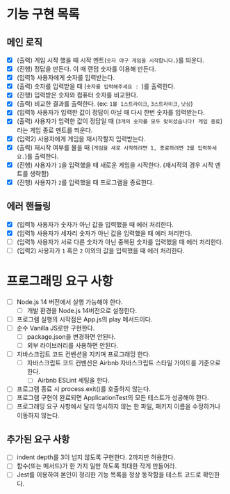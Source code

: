 # 기능 구현 목록

## 메인 로직

- [x] (출력) 게임 시작 했을 때 시작 멘트(`숫자 야구 게임을 시작합니다.`)를 띄운다.
- [x] (진행) 정답을 만든다. 이 때 랜덤 숫자를 이용해 만든다.
- [x] (입력1) 사용자에게 숫자를 입력받는다.
- [x] (출력) 숫자를 입력받을 때 (`숫자를 입력해주세요 : `)를 출력한다.
- [x] (진행) 입력받은 숫자와 컴퓨터 숫자를 비교한다.
- [x] (출력) 비교한 결과를 출력한다. (ex: `1볼 1스트라이크`, `3스트라이크`, `낫싱`)
- [x] (입력1) 사용자가 입력한 값이 정답이 아닐 때 다시 한번 숫자를 입력받는다.
- [x] (출력) 사용자가 입력한 값이 정답일 때 (`3개의 숫자를 모두 맞히셨습니다! 게임 종료`)라는 게임 종료 멘트를 띄운다.
- [x] (입력2) 사용자에게 게임을 재시작할지 입력받는다.
- [x] (출력) 재시작 여부를 물을 때 (`게임을 새로 시작하려면 1, 종료하려면 2를 입력하세요.`)를 출력한다.
- [x] (진행) 사용자가 `1`을 입력했을 때 새로운 게임을 시작한다. (재시작의 경우 시작 멘트를 생략함)
- [x] (진행) 사용자가 `2`를 입력했을 때 프로그램을 종료한다.

## 에러 핸들링

- [x] (입력1) 사용자가 숫자가 아닌 값을 입력했을 때 에러 처리한다.
- [x] (입력1) 사용자가 세자리 숫자가 아닌 값을 입력했을 때 에러 처리한다.
- [ ] (입력1) 사용자가 서로 다른 숫자가 아닌 중복된 숫자를 입력했을 때 에러 처리한다.
- [ ] (입력2) 사용자가 `1` 혹은 `2` 이외의 값을 입력했을 때 에러 처리한다.

# 프로그래밍 요구 사항

- [ ] Node.js 14 버전에서 실행 가능해야 한다.
  - [ ] 개발 환경을 Node.js 14버전으로 설정한다.
- [ ] 프로그램 실행의 시작점은 App.js의 play 메서드이다.
- [ ] 순수 Vanilla JS로만 구현한다.
  - [ ] package.json을 변경하면 안된다.
  - [ ] 외부 라이브러리를 사용하면 안된다.
- [ ] 자바스크립트 코드 컨벤션을 지키며 프로그래밍 한다.
  - [ ] 자바스크립트 코드 컨벤션은 Airbnb 자바스크립트 스타일 가이드를 기준으로 한다.
    - [ ] Airbnb ESLint 세팅을 한다.
- [ ] 프로그램 종료 시 process.exit()를 호출하지 않는다.
- [ ] 프로그램 구현이 완료되면 ApplicationTest의 모든 테스트가 성공해야 한다.
- [ ] 프로그래밍 요구 사항에서 달리 명시하지 않는 한 파일, 패키지 이름을 수정하거나 이동하지 않는다.

## 추가된 요구 사항

- [ ] indent depth를 3이 넘지 않도록 구현한다. 2까지만 허용한다.
- [ ] 함수(또는 메서드)가 한 가지 일만 하도록 최대한 작게 만들어라.
- [ ] Jest를 이용하여 본인이 정리한 기능 목록을 정상 동작함을 테스트 코드로 확인한다.
